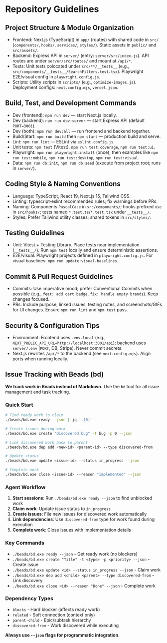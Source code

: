 # Repository Guidelines

## Project Structure & Module Organization
- Frontend: Next.js (TypeScript) in `app/` (routes) with shared code in `src/` (`components/`, `hooks/`, `services/`, `styles/`). Static assets in `public/` and `src/assets/`.
- Backend: Express API in `server/` (entry: `server/src/index.js`). API routes are under `server/src/routes/` and mount at `/api/*`.
- Tests: Unit tests colocated under `src/**/__tests__` (e.g., `src/components/__tests__/SearchFilters.test.tsx`). Playwright E2E/visual config in `playwright.config.js`.
- Scripts: Utility scripts in `scripts/` (e.g., `optimize-images.js`). Deployment configs: `next.config.mjs`, `vercel.json`.

## Build, Test, and Development Commands
- Dev (frontend): `npm run dev` — start Next.js locally.
- Dev (backend): `npm run dev:server` — start Express API (default `PORT=3001`).
- Dev (both): `npm run dev:all` — run frontend and backend together.
- Build/Start: `npm run build` then `npm start` — production build and serve.
- Lint: `npm run lint` — ESLint via `eslint.config.js`.
- Unit tests: `npm test` (Vitest), `npm run test:coverage`, `npm run test:ui`.
- Playwright: `npm run playwright:install` (once), then examples like `npm run test:mobile`, `npm run test:desktop`, `npm run test:visual`.
- Data: `npm run db:init`, `npm run db:seed` (execute from project root; runs in `server/`).

## Coding Style & Naming Conventions
- Language: TypeScript, React 19, Next.js 15, Tailwind CSS.
- Linting: typescript‑eslint recommended rules; fix warnings before PRs.
- Naming: Components `PascalCase` in `src/components/`; hooks prefixed `use` in `src/hooks/`; tests named `*.test.ts`/`*.test.tsx` under `__tests__/`.
- Styles: Prefer Tailwind utility classes; shared tokens in `src/styles/`.

## Testing Guidelines
- Unit: Vitest + Testing Library. Place tests near implementation (`__tests__/`). Run `npm test` locally and ensure deterministic assertions.
- E2E/visual: Playwright projects defined in `playwright.config.js`. For visual baselines: `npm run update:visual-baselines`.

## Commit & Pull Request Guidelines
- Commits: Use imperative mood; prefer Conventional Commits when possible (e.g., `feat: add cart badge`, `fix: handle empty brands`). Keep changes focused.
- PRs: Include purpose, linked issues, testing notes, and screenshots/GIFs for UI changes. Ensure `npm run lint` and `npm test` pass.

## Security & Configuration Tips
- Environment: Frontend uses `.env.local` (e.g., `NEXT_PUBLIC_API_URL=http://localhost:3001/api`); backend uses `server/.env` (`PORT`, DB, Stripe). Never commit secrets.
- Next.js rewrites `/api/*` to the backend (see `next.config.mjs`). Align ports when running locally.

## Issue Tracking with Beads (bd)

**We track work in Beads instead of Markdown.** Use the `bd` tool for all issue management and task tracking.

### Quick Start
```bash
# Find ready work to claim
./beads/bd.exe ready --json | jq '.[0]'

# Create issues during work
./beads/bd.exe create "Discovered bug" -t bug -p 0 --json

# Link discovered work back to parent
./beads/bd.exe dep add <new-id> <parent-id> --type discovered-from

# Update status
./beads/bd.exe update <issue-id> --status in_progress --json

# Complete work
./beads/bd.exe close <issue-id> --reason "Implemented" --json
```

### Agent Workflow
1. **Start sessions**: Run `./beads/bd.exe ready --json` to find unblocked work
2. **Claim work**: Update issue status to `in_progress` 
3. **Create issues**: File new issues for discovered work automatically
4. **Link dependencies**: Use `discovered-from` type for work found during execution
5. **Complete work**: Close issues with implementation details

### Key Commands
- `./beads/bd.exe ready --json` - Get ready work (no blockers)
- `./beads/bd.exe create "Title" -t <type> -p <priority> --json` - Create issue
- `./beads/bd.exe update <id> --status in_progress --json` - Claim work
- `./beads/bd.exe dep add <child> <parent> --type discovered-from` - Link discovery
- `./beads/bd.exe close <id> --reason "Done" --json` - Complete work

### Dependency Types
- `blocks` - Hard blocker (affects ready work)
- `related` - Soft connection (context only)
- `parent-child` - Epic/subtask hierarchy  
- `discovered-from` - Work discovered while executing

**Always use `--json` flags for programmatic integration.**
